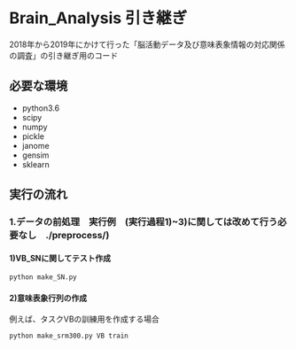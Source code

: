 # Brain_Analysis 引き継ぎ

2018年から2019年にかけて行った「脳活動データ及び意味表象情報の対応関係の調査」の引き継ぎ用のコード

## 必要な環境
* python3.6
* scipy
* numpy
* pickle
* janome
* gensim
* sklearn

## 実行の流れ
### 1.データの前処理　実行例　(実行過程1)~3)に関しては改めて行う必要なし　./preprocess/)
#### 1)VB_SNに関してテスト作成
    python make_SN.py
#### 2)意味表象行列の作成
例えば、タスクVBの訓練用を作成する場合

    python make_srm300.py VB train

    
